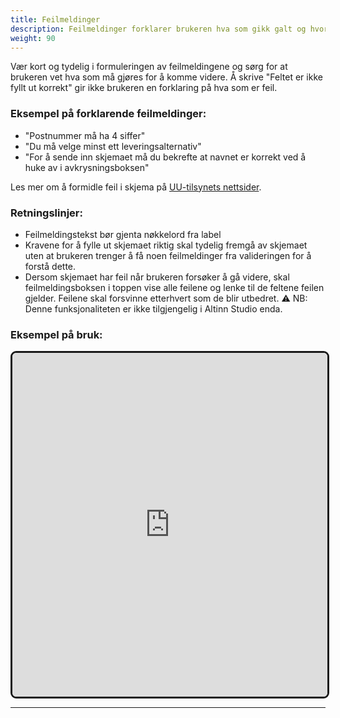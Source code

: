```yaml
---
title: Feilmeldinger
description: Feilmeldinger forklarer brukeren hva som gikk galt og hvordan det kan rettes opp i.
weight: 90
---
```


Vær kort og tydelig i formuleringen av feilmeldingene og sørg for at brukeren vet hva som må gjøres for å komme 
videre. Å skrive "Feltet er ikke fyllt ut korrekt" gir ikke brukeren en forklaring på hva som er feil. 

### Eksempel på forklarende feilmeldinger:
- "Postnummer må ha 4 siffer"
- "Du må velge minst ett leveringsalternativ"
- "For å sende inn skjemaet må du bekrefte at navnet er korrekt ved å huke av i avkrysningsboksen"

Les mer om å formidle feil i skjema på [UU-tilsynets nettsider](https://www.uutilsynet.no/wcag-standarden/skjema/38#formidle_feil_i_skjema).

### Retningslinjer:

- Feilmeldingstekst bør gjenta nøkkelord fra label
- Kravene for å fylle ut skjemaet riktig skal tydelig fremgå av skjemaet uten at brukeren trenger å få noen 
feilmeldinger fra valideringen for å forstå dette.
- Dersom skjemaet har feil når brukeren forsøker å gå videre, skal feilmeldingsboksen i toppen vise alle feilene 
og lenke til de feltene feilen gjelder. Feilene skal forsvinne etterhvert som de blir utbedret. ⚠️ NB: Denne 
funksjonaliteten er ikke tilgjengelig i Altinn Studio enda.

### Eksempel på bruk:

<iframe style="border: 3px solid rgb(0 0 0 / 90%);border-radius: 9px;" width="100%" height="550" src="https://embed.figma.com/proto/b2w3PuS5c0w8vVU3z8KOwp/Altinn-Studio-Komponenter?page-id=7653%3A50248&node-id=8014-22322&node-type=frame&viewport=10%2C702%2C0.44&scaling=scale-down&content-scaling=fixed&starting-point-node-id=8014%3A22322&embed-host=share" allowfullscreen></iframe>

---